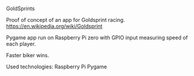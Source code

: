 GoldSprints

Proof of concept of an app for Goldsprint racing. https://en.wikipedia.org/wiki/Goldsprint

Pygame app run on Raspberry Pi zero with GPIO input measuring speed of each player. 

Faster biker wins.

Used technologies:
Raspberry Pi
Pygame
